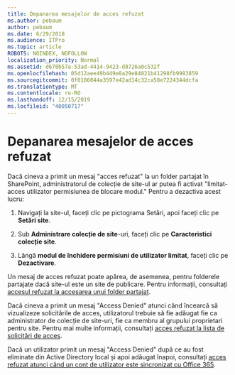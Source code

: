 ```yaml
---
title: Depanarea mesajelor de acces refuzat
ms.author: pebaum
author: pebaum
ms.date: 6/29/2018
ms.audience: ITPro
ms.topic: article
ROBOTS: NOINDEX, NOFOLLOW
localization_priority: Normal
ms.assetid: d678b57a-53ad-4414-9423-d8726a0c532f
ms.openlocfilehash: 05d12aee49b449e8a29e84021b41298fb9983859
ms.sourcegitcommit: 0f0186044a3597e42ad14c32ca58e7224344dcfa
ms.translationtype: MT
ms.contentlocale: ro-RO
ms.lasthandoff: 12/15/2019
ms.locfileid: "40050717"
---
```

# <a name="troubleshoot-access-denied-messages"></a>Depanarea mesajelor de acces refuzat

Dacă cineva a primit un mesaj "acces refuzat" la un folder partajat în SharePoint, administratorul de colecție de site-ul ar putea fi activat "limitat-acces utilizator permisiunea de blocare modul." Pentru a dezactiva acest lucru: 
  
1. Navigați la site-ul, faceți clic pe pictograma Setări, apoi faceți clic pe **Setări site**.
    
2. Sub **Administrare colecție de site**-uri, faceți clic pe **Caracteristici colecție site**.
    
3. Lângă **modul de închidere permisiuni de utilizator limitat**, faceți clic pe **Dezactivare**.
    
Un mesaj de acces refuzat poate apărea, de asemenea, pentru folderele partajate dacă site-ul este un site de publicare. Pentru informații, consultați [accesul refuzat la accesarea unui folder partajat](https://go.microsoft.com/fwlink/?linkid=2004317).
  
Dacă cineva a primit un mesaj "Access Denied" atunci când încearcă să vizualizeze solicitările de acces, utilizatorul trebuie să fie adăugat fie ca administrator de colecție de site-uri, fie ca membru al grupului proprietari pentru site. Pentru mai multe informații, consultați [acces refuzat la lista de solicitări de acces](https://go.microsoft.com/fwlink/?linkid=2004220).
  
Dacă un utilizator primit un mesaj "Access Denied" după ce au fost eliminate din Active Directory local și apoi adăugat înapoi, consultați [acces refuzat atunci când un cont de utilizator este sincronizat cu Office 365](https://go.microsoft.com/fwlink/?linkid=2004318).
  

